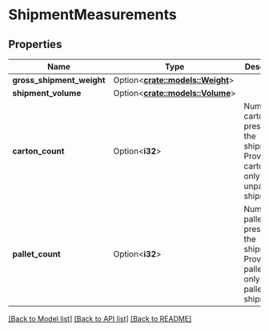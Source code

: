 # ShipmentMeasurements

## Properties

Name | Type | Description | Notes
------------ | ------------- | ------------- | -------------
**gross_shipment_weight** | Option<[**crate::models::Weight**](Weight.md)> |  | [optional]
**shipment_volume** | Option<[**crate::models::Volume**](Volume.md)> |  | [optional]
**carton_count** | Option<**i32**> | Number of cartons present in the shipment. Provide the cartonCount only for unpalletized shipments. | [optional]
**pallet_count** | Option<**i32**> | Number of pallets present in the shipment. Provide the palletCount only for palletized shipments. | [optional]

[[Back to Model list]](../README.md#documentation-for-models) [[Back to API list]](../README.md#documentation-for-api-endpoints) [[Back to README]](../README.md)


